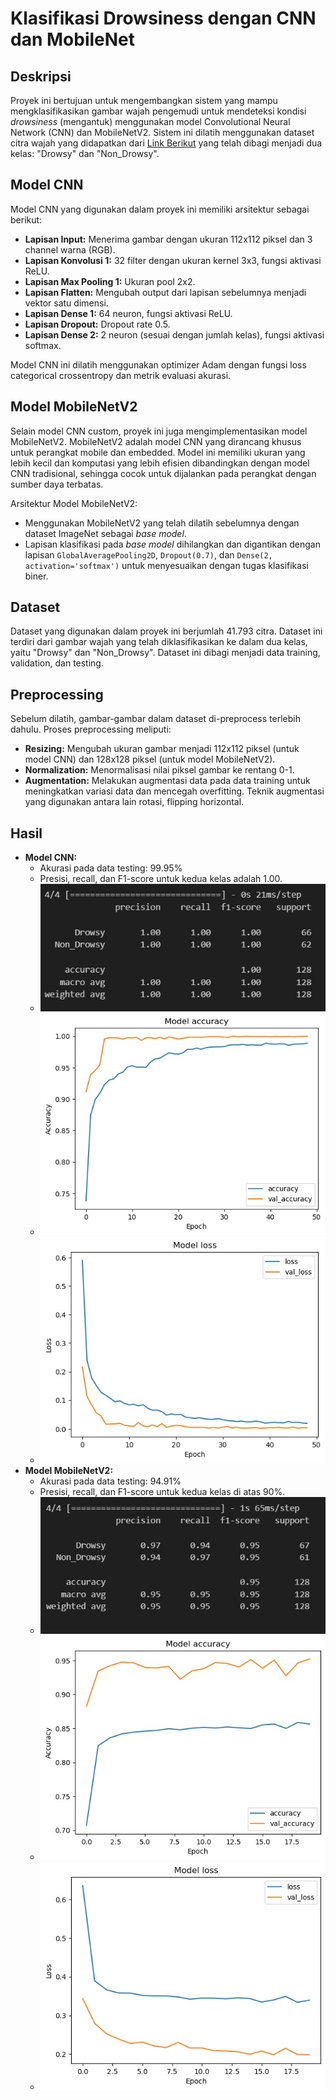 # Klasifikasi Drowsiness dengan CNN dan MobileNet

## Deskripsi

Proyek ini bertujuan untuk mengembangkan sistem yang mampu mengklasifikasikan gambar wajah pengemudi untuk mendeteksi kondisi _drowsiness_ (mengantuk) menggunakan model Convolutional Neural Network (CNN) dan MobileNetV2. Sistem ini dilatih menggunakan dataset citra wajah yang didapatkan dari [Link Berikut](https://www.kaggle.com/datasets/ismailnasri20/driver-drowsiness-dataset-ddd) yang telah dibagi menjadi dua kelas: "Drowsy" dan "Non_Drowsy".

## Model CNN

Model CNN yang digunakan dalam proyek ini memiliki arsitektur sebagai berikut:

*   **Lapisan Input:** Menerima gambar dengan ukuran 112x112 piksel dan 3 channel warna (RGB).
*   **Lapisan Konvolusi 1:** 32 filter dengan ukuran kernel 3x3, fungsi aktivasi ReLU.
*   **Lapisan Max Pooling 1:** Ukuran pool 2x2.
*   **Lapisan Flatten:** Mengubah output dari lapisan sebelumnya menjadi vektor satu dimensi.
*   **Lapisan Dense 1:** 64 neuron, fungsi aktivasi ReLU.
*   **Lapisan Dropout:**  Dropout rate 0.5.
*   **Lapisan Dense 2:** 2 neuron (sesuai dengan jumlah kelas), fungsi aktivasi softmax.

Model CNN ini dilatih menggunakan optimizer Adam dengan fungsi loss categorical crossentropy dan metrik evaluasi akurasi.

## Model MobileNetV2

Selain model CNN custom, proyek ini juga mengimplementasikan model MobileNetV2. MobileNetV2 adalah model CNN yang dirancang khusus untuk perangkat mobile dan embedded. Model ini memiliki ukuran yang lebih kecil dan komputasi yang lebih efisien dibandingkan dengan model CNN tradisional, sehingga cocok untuk dijalankan pada perangkat dengan sumber daya terbatas.

Arsitektur Model MobileNetV2:

*   Menggunakan MobileNetV2 yang telah dilatih sebelumnya dengan dataset ImageNet sebagai _base model_.
*   Lapisan klasifikasi pada _base model_ dihilangkan dan digantikan dengan lapisan `GlobalAveragePooling2D`, `Dropout(0.7)`, dan `Dense(2, activation='softmax')` untuk menyesuaikan dengan tugas klasifikasi biner.

## Dataset

Dataset yang digunakan dalam proyek ini berjumlah 41.793 citra. Dataset ini terdiri dari gambar wajah yang telah diklasifikasikan ke dalam dua kelas, yaitu "Drowsy" dan "Non_Drowsy". Dataset ini dibagi menjadi data training, validation, dan testing.

## Preprocessing

Sebelum dilatih, gambar-gambar dalam dataset di-preprocess terlebih dahulu. Proses preprocessing meliputi:

*   **Resizing:** Mengubah ukuran gambar menjadi 112x112 piksel (untuk model CNN) dan 128x128 piksel (untuk model MobileNetV2).
*   **Normalization:** Menormalisasi nilai piksel gambar ke rentang 0-1.
*   **Augmentation:** Melakukan augmentasi data pada data training untuk meningkatkan variasi data dan mencegah overfitting. Teknik augmentasi yang digunakan antara lain rotasi, flipping horizontal.

## Hasil

*   **Model CNN:** 
    *   Akurasi pada data testing: 99.95% 
    *   Presisi, recall, dan F1-score untuk kedua kelas adalah 1.00.
    *   ![Grafik Akurasi](CNN_Classification_Report.jpg)
    *   ![Grafik Akurasi](CNN_Model_Accuracy.jpg)
    *   ![Grafik Loss](CNN_Loss.jpg)
*   **Model MobileNetV2:**
    *   Akurasi pada data testing: 94.91%
    *   Presisi, recall, dan F1-score untuk kedua kelas di atas 90%.
    *   ![Grafik Akurasi](MobileNet_Classification_Report.jpg)
    *   ![Grafik Akurasi](MobileNet_Model_Accuracy.jpg)
    *   ![Grafik Loss](MobileNet_Loss.jpg)
